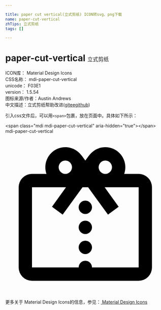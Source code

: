 ```yaml
---

title: paper cut vertical(立式剪纸) ICON转svg、png下载
name: paper-cut-vertical
zhTips: 立式剪纸
tags: []

---
```


# paper-cut-vertical  <small style="font-size: 60%;font-weight: 100">立式剪纸</small>


<div class="detail-page">
<p>
<span>
ICON库：
<span class="badge-secondary badge">Material Design Icons</span> 
</span>
<br/>
<span>
CSS名称：
<span class="badge-secondary badge">mdi-paper-cut-vertical</span> 
</span>
<br/>
<span>
unicode：
<span class="badge-secondary badge">F03E1</span> 
<copy-btn content='F03E1' btn-title=""></copy-btn>
<copy-btn :content='String.fromCodePoint(parseInt("F03E1", 16))' btn-title="复制U"></copy-btn>
</span>
<br/>
<span>
version：
<span class="badge-secondary badge">1.5.54</span> 
</span>
<br/>
<span>图标来源/作者：<span class="badge-light badge">Austin Andrews</span></span> 
<br/>
<span class="zh-detail">中文描述：<span class="badge-primary badge">立式剪纸</span><span class="help-link"><span>帮助改进</span>(<a href="https://gitee.com/liuwave/icon-helper/edit/master/json/material/paper-cut-vertical.json" target="_blank" rel="noopener noreferrer">gitee</a><a href="https://github.com/liuwave/icon-helper/edit/master/json/material/paper-cut-vertical.json" target="_blank" rel="noopener noreferrer">github</a></span>)</span><br/>
</p>
</div>
<div class="alert alert-dark">
  <i class="mdi mdi-paper-cut-vertical mdi-48px"></i>
  <i class="mdi mdi-paper-cut-vertical mdi-36px"></i>
  <i class="mdi mdi-paper-cut-vertical mdi-24px"></i>
  <i class="mdi mdi-paper-cut-vertical mdi-18px"></i>
</div>
<div>
  <p>引入css文件后，可以用<code>&lt;span&gt;</code>包裹，放在页面中。具体如下所示：    
  </p>
  <div class="alert alert-primary" style="font-size: 14px">
    &lt;span class="mdi mdi-paper-cut-vertical" aria-hidden="true"&gt;&lt;/span&gt;
    <copy-btn content='<span class="mdi mdi-paper-cut-vertical" aria-hidden="true"></span>'></copy-btn>
  </div>
  <div class="alert alert-secondary">
    <i class="mdi mdi-paper-cut-vertical"
    style="font-size: 24px"
    aria-hidden="true"></i> mdi-paper-cut-vertical
    <copy-btn content="mdi-paper-cut-vertical" btn-title="复制图标名称"></copy-btn>
  </div>
</div>
<div id="svg" class="svg-wrap">
<svg xmlns="http://www.w3.org/2000/svg" viewBox="0 0 24 24"><path d="M11.43,3.23L12,4L12.57,3.23V3.24C13.12,2.5 14,2 15,2A3,3 0 0,1 18,5C18,5.35 17.94,5.69 17.83,6H20A2,2 0 0,1 22,8V20A2,2 0 0,1 20,22H4A2,2 0 0,1 2,20V8A2,2 0 0,1 4,6H6.17C6.06,5.69 6,5.35 6,5A3,3 0 0,1 9,2C10,2 10.88,2.5 11.43,3.24V3.23M4,8V20H11A1,1 0 0,1 12,19A1,1 0 0,1 13,20H20V8H15L14.9,8L17,10.92L15.4,12.1L12.42,8H11.58L8.6,12.1L7,10.92L9.1,8H9L4,8M9,4A1,1 0 0,0 8,5A1,1 0 0,0 9,6A1,1 0 0,0 10,5A1,1 0 0,0 9,4M15,4A1,1 0 0,0 14,5A1,1 0 0,0 15,6A1,1 0 0,0 16,5A1,1 0 0,0 15,4M12,16A1,1 0 0,1 13,17A1,1 0 0,1 12,18A1,1 0 0,1 11,17A1,1 0 0,1 12,16M12,13A1,1 0 0,1 13,14A1,1 0 0,1 12,15A1,1 0 0,1 11,14A1,1 0 0,1 12,13M12,10A1,1 0 0,1 13,11A1,1 0 0,1 12,12A1,1 0 0,1 11,11A1,1 0 0,1 12,10Z" /></svg>
</div>
<detail full-name='mdi-paper-cut-vertical'></detail>
    
<div><p>更多关于 Material Design Icons的信息，参见：<a target="_blank" href="https://iconhelper.cn/material.html"> Material Design Icons</a>
</p></div>
